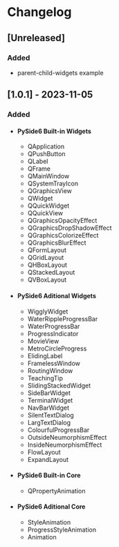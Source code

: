 # Changelog

## [Unreleased]

### Added
  - parent-child-widgets example


## [1.0.1] - 2023-11-05

### Added
  
  - #### PySide6 Built-in Widgets
    - QApplication
    - QPushButton
    - QLabel
    - QFrame
    - QMainWindow
    - QSystemTrayIcon
    - QGraphicsView
    - QWidget
    - QQuickWidget
    - QQuickView
    - QGraphicsOpacityEffect
    - QGraphicsDropShadowEffect
    - QGraphicsColorizeEffect
    - QGraphicsBlurEffect
    - QFormLayout
    - QGridLayout
    - QHBoxLayout
    - QStackedLayout
    - QVBoxLayout

  - #### PySide6 Aditional Widgets
    - WigglyWidget
    - WaterRippleProgressBar
    - WaterProgressBar
    - ProgressIndicator
    - MovieView
    - MetroCircleProgress
    - ElidingLabel
    - FramelessWindow
    - RoutingWindow
    - TeachingTip
    - SlidingStackedWidget
    - SideBarWidget
    - TerminalWidget
    - NavBarWidget
    - SilentTextDialog
    - LargTextDialog
    - ColourfulProgressBar
    - OutsideNeumorphismEffect
    - InsideNeumorphismEffect
    - FlowLayout
    - ExpandLayout

  - #### PySide6 Built-in Core
    - QPropertyAnimation

  - #### PySide6 Aditional Core
    - StyleAnimation
    - ProgressStyleAnimation
    - Animation


<!-- ## [1.0.2] - yyyy-mm-dd -->
